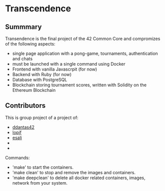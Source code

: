 # Transcendence

## Summmary

Transendence is the final project of the 42 Common Core and compromizes of the following aspects:

- single page application with a pong-game, tournaments, authentication and chats
- must be launched with a single command using Docker
- Frontend with vanilla Javascrpit (for now)
- Backend with Ruby (for now)
- Database with PostgreSQL
- Blockchain storing tournament scores, written with Solidity on the Ethereum Blockchain

## Contributors
This is group project of a project of:

- [ddantas42](https://github.com/ddantas42)
- [lopjf](https://github.com/lopjf)
- [esali](https://github.com/emSali)
- <ccourinha>
- <tiago>


Commands:

- 'make' to start the containers.
- 'make clean' to stop and remove the images and containers.
- 'make deepclean' to delete all docker related containers, images, network from your system.
